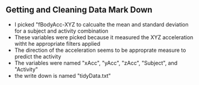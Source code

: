 ## Getting and Cleaning Data Mark Down

* I picked "fBodyAcc-XYZ to calcualte the mean and standard deviation for a subject and activity combination
* These variables were picked because it measured the XYZ acceleration witht he appropriate filters applied
* The direction of the acceleration seems to be approprate measure to predict the activity
* The variables were named "xAcc", "yAcc", "zAcc", "Subject", and "Activity"
* the write down is named "tidyData.txt"

